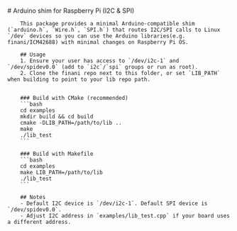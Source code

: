 \
        # Arduino shim for Raspberry Pi (I2C & SPI)

        This package provides a minimal Arduino-compatible shim (`arduino.h`, `Wire.h`, `SPI.h`) that routes I2C/SPI calls to Linux `/dev` devices so you can use the Arduino libraries(e.g. finani/ICM42688) with minimal changes on Raspberry Pi OS.

        ## Usage
        1. Ensure your user has access to `/dev/i2c-1` and `/dev/spidev0.0` (add to `i2c`/`spi` groups or run as root).
        2. Clone the finani repo next to this folder, or set `LIB_PATH` when building to point to your lib repo path.


        ### Build with CMake (recommended)
        ```bash
        cd examples
        mkdir build && cd build
        cmake -DLIB_PATH=/path/to/lib ..
        make
        ./lib_test
        ```

        ### Build with Makefile
        ```bash
        cd examples
        make LIB_PATH=/path/to/lib
        ./lib_test
        ```

        ## Notes
        - Default I2C device is `/dev/i2c-1`. Default SPI device is `/dev/spidev0.0`.
        - Adjust I2C address in `examples/lib_test.cpp` if your board uses a different address.

